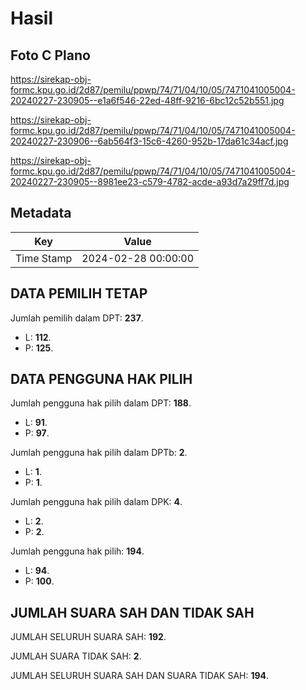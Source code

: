# Hasil

## Foto C Plano

https://sirekap-obj-formc.kpu.go.id/2d87/pemilu/ppwp/74/71/04/10/05/7471041005004-20240227-230905--e1a6f546-22ed-48ff-9216-6bc12c52b551.jpg

https://sirekap-obj-formc.kpu.go.id/2d87/pemilu/ppwp/74/71/04/10/05/7471041005004-20240227-230906--6ab564f3-15c6-4260-952b-17da61c34acf.jpg

https://sirekap-obj-formc.kpu.go.id/2d87/pemilu/ppwp/74/71/04/10/05/7471041005004-20240227-230905--8981ee23-c579-4782-acde-a93d7a29ff7d.jpg


## Metadata

| Key        | Value               |
| ---------- | ------------------- |
| Time Stamp | 2024-02-28 00:00:00 |


## DATA PEMILIH TETAP

Jumlah pemilih dalam DPT: **237**.
 * L: **112**.
 * P: **125**.

## DATA PENGGUNA HAK PILIH

Jumlah pengguna hak pilih dalam DPT: **188**.
 * L: **91**.
 * P: **97**.

Jumlah pengguna hak pilih dalam DPTb: **2**.
 * L: **1**.
 * P: **1**.

Jumlah pengguna hak pilih dalam DPK: **4**.
 * L: **2**.
 * P: **2**.

Jumlah pengguna hak pilih: **194**.
 * L: **94**.
 * P: **100**.

## JUMLAH SUARA SAH DAN TIDAK SAH

JUMLAH SELURUH SUARA SAH: **192**.

JUMLAH SUARA TIDAK SAH: **2**.

JUMLAH SELURUH SUARA SAH DAN SUARA TIDAK SAH: **194**.


